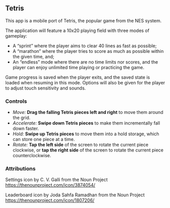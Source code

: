 ## Tetris
This app is a mobile port of Tetris, the popular game from the NES system. 

The application will feature a 10x20 playing field with three modes of gameplay: 

 - A “sprint” where the player aims to clear 40 lines as fast as possible;
 - A “marathon” where the player tries to score as much as possible within the given time, and;
 - An “endless” mode where there are no time limits nor scores, and the player can enjoy unlimited time playing or practicing the game.
 
Game progress is saved when the player exits, and the saved state is loaded when resuming in this mode. Options will also be given for the player to adjust touch sensitivity and sounds.

### Controls
 - *Move:* **Drag the falling Tetris pieces left and right** to move them around the grid.
 - *Accelerate:* **Swipe down Tetris pieces** to make them incrementally fall down faster.
 - *Hold:* **Swipe up Tetris pieces** to move them into a hold storage, which can store one piece at a time.
 - *Rotate:* **Tap the left side** of the screen to rotate the current piece clockwise, or **tap the right side** of the screen to rotate the current piece counterclockwise.

### Attributions
Settings icon by C. V. Galli from the Noun Project
https://thenounproject.com/icon/3874054/

Leaderboard icon by Joda Sahfa Ramadhan from the Noun Project
https://thenounproject.com/icon/1807206/